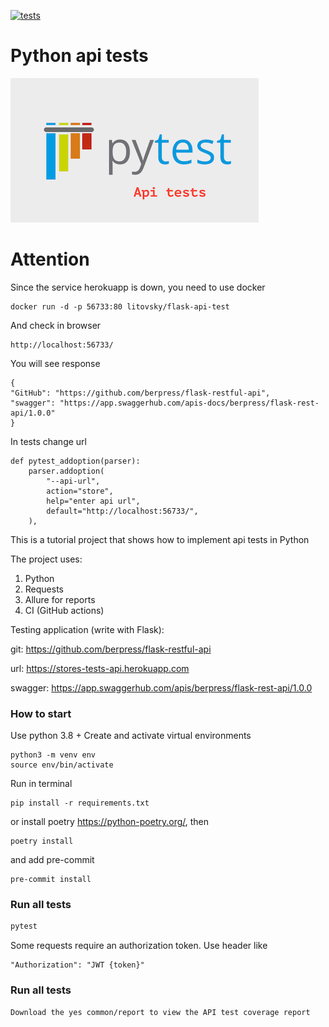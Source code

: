 [![tests](https://github.com/berpress/python-api-tests/actions/workflows/tests.yml/badge.svg)](https://github.com/berpress/python-api-tests/actions/workflows/tests.yml)
# Python api tests
![](images/pytest.png)

<h1>
  Attention
 </h1>
 Since the service herokuapp is down, you need to use docker
 
```
docker run -d -p 56733:80 litovsky/flask-api-test
```
And check in browser

```
http://localhost:56733/
```

You will see response

```
{
"GitHub": "https://github.com/berpress/flask-restful-api",
"swagger": "https://app.swaggerhub.com/apis-docs/berpress/flask-rest-api/1.0.0"
}
```

In tests change url

```
def pytest_addoption(parser):
    parser.addoption(
        "--api-url",
        action="store",
        help="enter api url",
        default="http://localhost:56733/",
    ),
```


This is a tutorial project that shows how to implement api tests in Python

The project uses:
1. Python
2. Requests
3. Allure for reports
4. CI (GitHub actions)


Testing application (write with Flask):

git: https://github.com/berpress/flask-restful-api

url: https://stores-tests-api.herokuapp.com

swagger: https://app.swaggerhub.com/apis/berpress/flask-rest-api/1.0.0



### How to start

Use python 3.8 +
Create and activate virtual environments

```
python3 -m venv env
source env/bin/activate
```

Run in terminal

```
pip install -r requirements.txt
```

or install poetry https://python-poetry.org/, then

```
poetry install
```

and add pre-commit
```
pre-commit install
```

### Run all tests

```python
pytest
```

Some requests require an authorization token. Use header like
```angular2html
"Authorization": "JWT {token}"
```

### Run all tests
```
Download the yes common/report to view the API test coverage report
```
